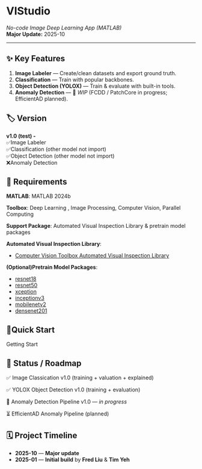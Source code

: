 # VIStudio
_No-code Image Deep Learning App (MATLAB)_  
**Major Update:** 2025-10 
  
---
  
  
## ✨ Key Features

1. **Image Labeler** — Create/clean datasets and export ground truth.
2. **Classification** — Train with popular backbones.
3. **Object Detection (YOLOX)** — Train & evaluate with built-in tools.
4. **Anomaly Detection** — 🚧 *WIP* (FCDD / PatchCore in progress; EfficientAD planned).


## 🏷️ Version
**v1.0 (test) -**   
✅Image Labeler  
✅Classification  (other model not import)  
✅Object Detection  (other model not import)  
❌Anomaly Detection
  

🔧 Requirements
---
__MATLAB__: MATLAB 2024b  
  
__Toolbox__: Deep Learning , Image Processing, Computer Vision, Parallel Computing  
  
__Support Package__: Automated Visual Inspection Library &  pretrain model packages
  
  
__Automated Visual Inspection Library__:    
- [Computer Vision Toolbox Automated Visual Inspection Library](https://www.mathworks.com/matlabcentral/fileexchange/116555-computer-vision-toolbox-automated-visual-inspection-library?s_tid=ta_fx_results)  

__(Optional)Pretrain Model Packages__:  
- [resnet18](https://www.mathworks.com/matlabcentral/fileexchange/68261-deep-learning-toolbox-model-for-resnet-18-network?s_tid=srchtitle)  
- [resnet50](https://www.mathworks.com/matlabcentral/fileexchange/64626-deep-learning-toolbox-model-for-resnet-50-network?s_tid=srchtitle)  
- [xception](https://www.mathworks.com/matlabcentral/fileexchange/70988-deep-learning-toolboxtm-model-for-xception-network?s_tid=srchtitle)  
- [inceptionv3](https://www.mathworks.com/matlabcentral/fileexchange/65679-deep-learning-toolbox-model-for-inception-v3-network?s_tid=srchtitle)  
- [mobilenetv2](https://www.mathworks.com/matlabcentral/fileexchange/70986-deep-learning-toolbox-model-for-mobilenet-v2-network?s_tid=srchtitle)  
- [densenet201](https://www.mathworks.com/matlabcentral/fileexchange/68803-deep-learning-toolbox-model-for-densenet-201-network?s_tid=srchtitle)  
  
  
🚀Quick Start
---
Getting Start











📌 Status / Roadmap
---
✅ Image Classication v1.0 (training + valuation + explained)

✅ YOLOX Object Detection v1.0 (training + evaluation)

🚧  Anomaly Detection Pipeline v1.0 — *in progress*
  
⏳ EfficientAD Anomaly Pipeline (planned)

  
## 🗓️ Project Timeline

- **2025-10** — **Major update**
- **2025-01** — **Initial build** by **Fred Liu** & **Tim Yeh**
